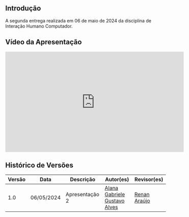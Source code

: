## Introdução
A segunda entrega realizada em 06 de maio de 2024 da disciplina de Interação Humano Computador.

## Vídeo da Apresentação

<iframe width="560" height="315" src="https://www.youtube.com/embed/-PliE8hswM8?si=sPdNHDTEe9ynyPmS" title="YouTube video player" frameborder="0" allow="accelerometer; autoplay; clipboard-write; encrypted-media; gyroscope; picture-in-picture; web-share" referrerpolicy="strict-origin-when-cross-origin" allowfullscreen></iframe>

## Histórico de Versões

| Versão |    Data    | Descrição                     | Autor(es)                                          | Revisor(es) |
| ------ | :--------: | ----------------------------- | -------------------------------------------------- | ----------- |
| 1.0    | 06/05/2024 | Apresentação 2 | [Alana Gabriele](https://github.com/alanagabriele) <br> [Gustavo Alves](https://github.com/gustaallves)  | [Renan Araújo](https://github.com/renantfm4) |
